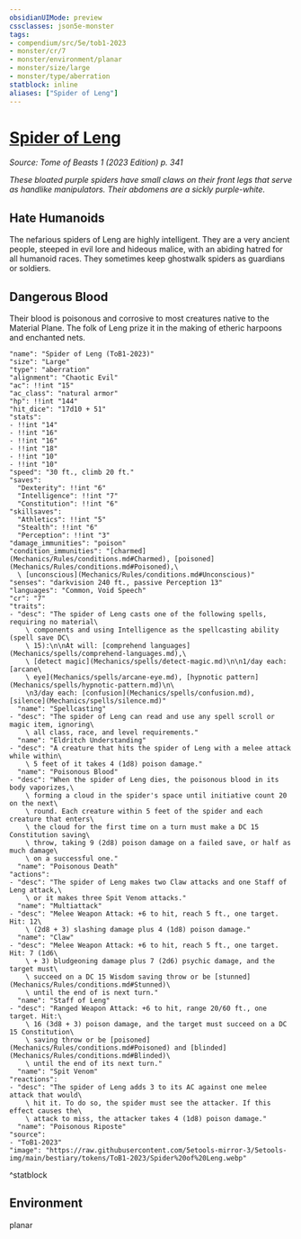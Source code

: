 ```yaml
---
obsidianUIMode: preview
cssclasses: json5e-monster
tags:
- compendium/src/5e/tob1-2023
- monster/cr/7
- monster/environment/planar
- monster/size/large
- monster/type/aberration
statblock: inline
aliases: ["Spider of Leng"]
---
```

# [Spider of Leng](Mechanics\bestiary\aberration/spider-of-leng-tob1-2023.md)
*Source: Tome of Beasts 1 (2023 Edition) p. 341*  

*These bloated purple spiders have small claws on their front legs that serve as handlike manipulators. Their abdomens are a sickly purple-white.*

## Hate Humanoids

The nefarious spiders of Leng are highly intelligent. They are a very ancient people, steeped in evil lore and hideous malice, with an abiding hatred for all humanoid races. They sometimes keep ghostwalk spiders as guardians or soldiers.

## Dangerous Blood

Their blood is poisonous and corrosive to most creatures native to the Material Plane. The folk of Leng prize it in the making of etheric harpoons and enchanted nets.

```statblock
"name": "Spider of Leng (ToB1-2023)"
"size": "Large"
"type": "aberration"
"alignment": "Chaotic Evil"
"ac": !!int "15"
"ac_class": "natural armor"
"hp": !!int "144"
"hit_dice": "17d10 + 51"
"stats":
- !!int "14"
- !!int "16"
- !!int "16"
- !!int "18"
- !!int "10"
- !!int "10"
"speed": "30 ft., climb 20 ft."
"saves":
  "Dexterity": !!int "6"
  "Intelligence": !!int "7"
  "Constitution": !!int "6"
"skillsaves":
  "Athletics": !!int "5"
  "Stealth": !!int "6"
  "Perception": !!int "3"
"damage_immunities": "poison"
"condition_immunities": "[charmed](Mechanics/Rules/conditions.md#Charmed), [poisoned](Mechanics/Rules/conditions.md#Poisoned),\
  \ [unconscious](Mechanics/Rules/conditions.md#Unconscious)"
"senses": "darkvision 240 ft., passive Perception 13"
"languages": "Common, Void Speech"
"cr": "7"
"traits":
- "desc": "The spider of Leng casts one of the following spells, requiring no material\
    \ components and using Intelligence as the spellcasting ability (spell save DC\
    \ 15):\n\nAt will: [comprehend languages](Mechanics/spells/comprehend-languages.md),\
    \ [detect magic](Mechanics/spells/detect-magic.md)\n\n1/day each: [arcane\
    \ eye](Mechanics/spells/arcane-eye.md), [hypnotic pattern](Mechanics/spells/hypnotic-pattern.md)\n\
    \n3/day each: [confusion](Mechanics/spells/confusion.md), [silence](Mechanics/spells/silence.md)"
  "name": "Spellcasting"
- "desc": "The spider of Leng can read and use any spell scroll or magic item, ignoring\
    \ all class, race, and level requirements."
  "name": "Eldritch Understanding"
- "desc": "A creature that hits the spider of Leng with a melee attack while within\
    \ 5 feet of it takes 4 (1d8) poison damage."
  "name": "Poisonous Blood"
- "desc": "When the spider of Leng dies, the poisonous blood in its body vaporizes,\
    \ forming a cloud in the spider's space until initiative count 20 on the next\
    \ round. Each creature within 5 feet of the spider and each creature that enters\
    \ the cloud for the first time on a turn must make a DC 15 Constitution saving\
    \ throw, taking 9 (2d8) poison damage on a failed save, or half as much damage\
    \ on a successful one."
  "name": "Poisonous Death"
"actions":
- "desc": "The spider of Leng makes two Claw attacks and one Staff of Leng attack,\
    \ or it makes three Spit Venom attacks."
  "name": "Multiattack"
- "desc": "Melee Weapon Attack: +6 to hit, reach 5 ft., one target. Hit: 12\
    \ (2d8 + 3) slashing damage plus 4 (1d8) poison damage."
  "name": "Claw"
- "desc": "Melee Weapon Attack: +6 to hit, reach 5 ft., one target. Hit: 7 (1d6\
    \ + 3) bludgeoning damage plus 7 (2d6) psychic damage, and the target must\
    \ succeed on a DC 15 Wisdom saving throw or be [stunned](Mechanics/Rules/conditions.md#Stunned)\
    \ until the end of is next turn."
  "name": "Staff of Leng"
- "desc": "Ranged Weapon Attack: +6 to hit, range 20/60 ft., one target. Hit:\
    \ 16 (3d8 + 3) poison damage, and the target must succeed on a DC 15 Constitution\
    \ saving throw or be [poisoned](Mechanics/Rules/conditions.md#Poisoned) and [blinded](Mechanics/Rules/conditions.md#Blinded)\
    \ until the end of its next turn."
  "name": "Spit Venom"
"reactions":
- "desc": "The spider of Leng adds 3 to its AC against one melee attack that would\
    \ hit it. To do so, the spider must see the attacker. If this effect causes the\
    \ attack to miss, the attacker takes 4 (1d8) poison damage."
  "name": "Poisonous Riposte"
"source":
- "ToB1-2023"
"image": "https://raw.githubusercontent.com/5etools-mirror-3/5etools-img/main/bestiary/tokens/ToB1-2023/Spider%20of%20Leng.webp"
```
^statblock

## Environment

planar